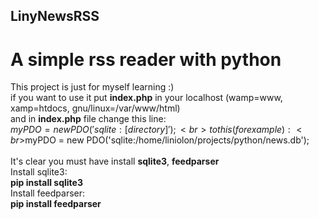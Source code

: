 ## LinyNewsRSS

# A simple rss reader with python<br>
This project is just for myself learning :)
<br>
if you want to use it put **index.php** in your localhost (wamp=www, xamp=htdocs, gnu/linux=/var/www/html)
<br>and in **index.php** file change this line: 
<br>$myPDO = new PDO('sqlite:[directory]'); 
<br>to this (for example) :
<br>$myPDO = new PDO('sqlite:/home/liniolon/projects/python/news.db');
<br>
<br>It's clear you must have install **sqlite3**, **feedparser**<br>
Install sqlite3:<br>
**pip install sqlite3**
<br>
Install feedparser:<br>
**pip install feedparser**<br>
